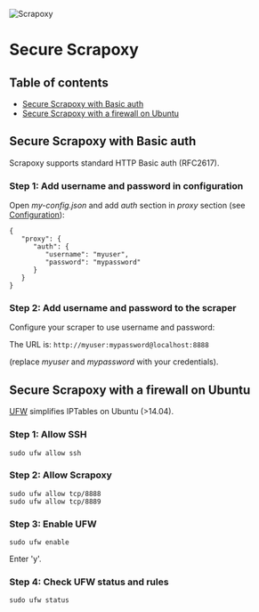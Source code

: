 ![Scrapoxy](https://raw.githubusercontent.com/fabienvauchelles/scrapoxy/master/docs/logo.png)


# Secure Scrapoxy

## Table of contents

- [Secure Scrapoxy with Basic auth](#secure-scrapoxy-with-basic-auth)
- [Secure Scrapoxy with a firewall on Ubuntu](#secure-scrapoxy-with-a-firewall-on-ubuntu)


## Secure Scrapoxy with Basic auth

Scrapoxy supports standard HTTP Basic auth (RFC2617).

### Step 1: Add username and password in configuration

Open *my-config.json* and add *auth* section in *proxy* section (see [Configuration](../../standard/config/README.md#options-proxy--auth)):

```
{
   "proxy": {
      "auth": {
         "username": "myuser",
         "password": "mypassword"
      }
   }
} 
```


### Step 2: Add username and password to the scraper
 
Configure your scraper to use username and password:

The URL is: ```http://myuser:mypassword@localhost:8888```

(replace *myuser* and *mypassword* with your credentials).


## Secure Scrapoxy with a firewall on Ubuntu

[UFW](https://wiki.ubuntu.com/UncomplicatedFirewall) simplifies IPTables on Ubuntu (>14.04).

### Step 1: Allow SSH

```
sudo ufw allow ssh
```

### Step 2: Allow Scrapoxy

```
sudo ufw allow tcp/8888
sudo ufw allow tcp/8889
```

### Step 3: Enable UFW

```
sudo ufw enable
```

Enter 'y'.


### Step 4: Check UFW status and rules

```
sudo ufw status
```
